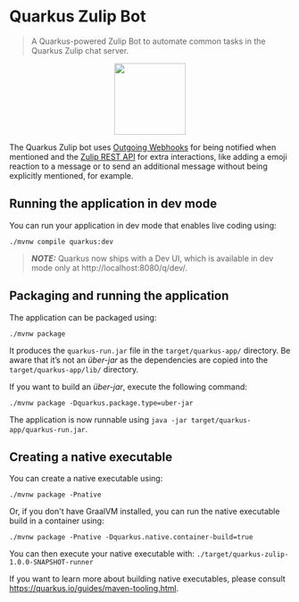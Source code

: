 # Quarkus Zulip Bot

> A Quarkus-powered Zulip Bot to automate common tasks in the Quarkus Zulip chat server.

<p align="center"><img src="https://design.jboss.org/quarkus/bot/final/images/quarkusbot_full.svg" width="128" height="128" /></p>

The Quarkus Zulip bot uses [Outgoing Webhooks](https://zulip.com/api/outgoing-webhooks) for being notified when mentioned and the [Zulip REST API](https://zulip.com/api/rest) for extra interactions, 
like adding a emoji reaction to a message or to send an additional message without being explicitly mentioned, for example. 

## Running the application in dev mode

You can run your application in dev mode that enables live coding using:
```shell script
./mvnw compile quarkus:dev
```

> **_NOTE:_**  Quarkus now ships with a Dev UI, which is available in dev mode only at http://localhost:8080/q/dev/.

## Packaging and running the application

The application can be packaged using:
```shell script
./mvnw package
```
It produces the `quarkus-run.jar` file in the `target/quarkus-app/` directory.
Be aware that it’s not an _über-jar_ as the dependencies are copied into the `target/quarkus-app/lib/` directory.

If you want to build an _über-jar_, execute the following command:
```shell script
./mvnw package -Dquarkus.package.type=uber-jar
```

The application is now runnable using `java -jar target/quarkus-app/quarkus-run.jar`.

## Creating a native executable

You can create a native executable using: 
```shell script
./mvnw package -Pnative
```

Or, if you don't have GraalVM installed, you can run the native executable build in a container using: 
```shell script
./mvnw package -Pnative -Dquarkus.native.container-build=true
```

You can then execute your native executable with: `./target/quarkus-zulip-1.0.0-SNAPSHOT-runner`

If you want to learn more about building native executables, please consult https://quarkus.io/guides/maven-tooling.html.